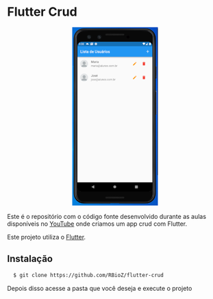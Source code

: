 # Flutter Crud

<p align="center">
  <img alt="PicPay" title="#delicinha" src=".github/capture.png" width="200px" />
</P

Este é o repositório com o código fonte desenvolvido durante as aulas disponíveis no [YouTube](https://www.youtube.com/watch?v=ViahqKZzZ7Y&t=4193s&ab_channel=Cod3rCursos) onde criamos um app crud com Flutter.

Este projeto utiliza o [Flutter](https://flutter.dev).

## Instalação

```sh
  $ git clone https://github.com/RBioZ/flutter-crud
```

Depois disso acesse a pasta que você deseja e execute o projeto
